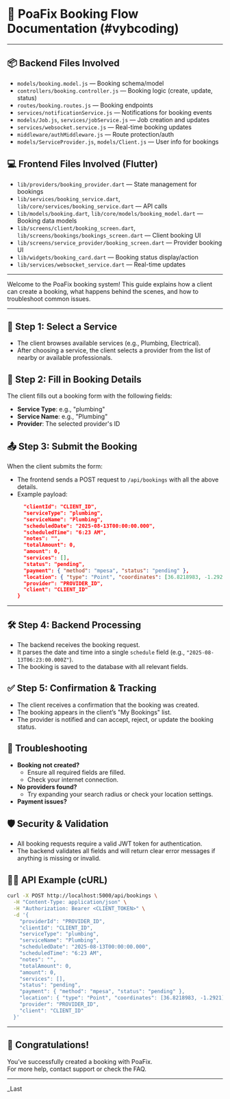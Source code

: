 # 📖 PoaFix Booking Flow Documentation (#vybcoding)

---

## 📦 Backend Files Involved
- `models/booking.model.js` — Booking schema/model
- `controllers/booking.controller.js` — Booking logic (create, update, status)
- `routes/booking.routes.js` — Booking endpoints
- `services/notificationService.js` — Notifications for booking events
- `models/Job.js`, `services/jobService.js` — Job creation and updates
- `services/websocket.service.js` — Real-time booking updates
- `middleware/authMiddleware.js` — Route protection/auth
- `models/ServiceProvider.js`, `models/Client.js` — User info for bookings

## 💻 Frontend Files Involved (Flutter)
- `lib/providers/booking_provider.dart` — State management for bookings
- `lib/services/booking_service.dart`, `lib/core/services/booking_service.dart` — API calls
- `lib/models/booking.dart`, `lib/core/models/booking_model.dart` — Booking data models
- `lib/screens/client/booking_screen.dart`, `lib/screens/bookings/bookings_screen.dart` — Client booking UI
- `lib/screens/service_provider/booking_screen.dart` — Provider booking UI
- `lib/widgets/booking_card.dart` — Booking status display/action
- `lib/services/websocket_service.dart` — Real-time updates

---

Welcome to the PoaFix booking system! This guide explains how a client can create a booking, what happens behind the scenes, and how to troubleshoot common issues.

---

## 🚀 **Step 1: Select a Service**
- The client browses available services (e.g., Plumbing, Electrical).
- After choosing a service, the client selects a provider from the list of nearby or available professionals.

## 📝 **Step 2: Fill in Booking Details**
The client fills out a booking form with the following fields:
- **Service Type**: e.g., "plumbing"
- **Service Name**: e.g., "Plumbing"
- **Provider**: The selected provider's ID
## 📤 **Step 3: Submit the Booking**
When the client submits the form:
- The frontend sends a POST request to `/api/bookings` with all the above details.
- Example payload:
  ```json
    "clientId": "CLIENT_ID",
    "serviceType": "plumbing",
    "serviceName": "Plumbing",
    "scheduledDate": "2025-08-13T00:00:00.000",
    "scheduledTime": "6:23 AM",
    "notes": "",
    "totalAmount": 0,
    "amount": 0,
    "services": [],
    "status": "pending",
    "payment": { "method": "mpesa", "status": "pending" },
    "location": { "type": "Point", "coordinates": [36.8218983, -1.2921] },
    "provider": "PROVIDER_ID",
    "client": "CLIENT_ID"
  }
  ```

---

## 🛠️ **Step 4: Backend Processing**
- The backend receives the booking request.
- It parses the date and time into a single `schedule` field (e.g., `"2025-08-13T06:23:00.000Z"`).
- The booking is saved to the database with all relevant fields.
## ✅ **Step 5: Confirmation & Tracking**
- The client receives a confirmation that the booking was created.
- The booking appears in the client’s "My Bookings" list.
- The provider is notified and can accept, reject, or update the booking status.
## 🧩 **Troubleshooting**
- **Booking not created?**  
  - Ensure all required fields are filled.
  - Check your internet connection.
- **No providers found?**  
  - Try expanding your search radius or check your location settings.
- **Payment issues?**  


## 🛡️ **Security & Validation**
- All booking requests require a valid JWT token for authentication.
- The backend validates all fields and will return clear error messages if anything is missing or invalid.

## 🧑‍💻 **API Example (cURL)**
```bash
curl -X POST http://localhost:5000/api/bookings \
  -H "Content-Type: application/json" \
  -H "Authorization: Bearer <CLIENT_TOKEN>" \
  -d '{
    "providerId": "PROVIDER_ID",
    "clientId": "CLIENT_ID",
    "serviceType": "plumbing",
    "serviceName": "Plumbing",
    "scheduledDate": "2025-08-13T00:00:00.000",
    "scheduledTime": "6:23 AM",
    "notes": "",
    "totalAmount": 0,
    "amount": 0,
    "services": [],
    "status": "pending",
    "payment": { "method": "mpesa", "status": "pending" },
    "location": { "type": "Point", "coordinates": [36.8218983, -1.2921] },
    "provider": "PROVIDER_ID",
    "client": "CLIENT_ID"
  }'
```

---

## 🎉 **Congratulations!**
You’ve successfully created a booking with PoaFix.  
For more help, contact support or check the FAQ.

---

_Last